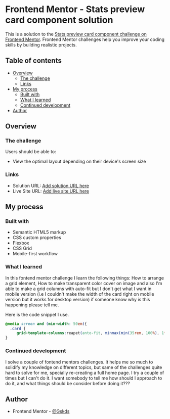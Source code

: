 # Frontend Mentor - Stats preview card component solution

This is a solution to the [Stats preview card component challenge on Frontend Mentor](https://www.frontendmentor.io/challenges/stats-preview-card-component-8JqbgoU62). Frontend Mentor challenges help you improve your coding skills by building realistic projects. 

## Table of contents

- [Overview](#overview)
  - [The challenge](#the-challenge)
  - [Links](#links)
- [My process](#my-process)
  - [Built with](#built-with)
  - [What I learned](#what-i-learned)
  - [Continued development](#continued-development)
- [Author](#author)

## Overview

### The challenge

Users should be able to:

- View the optimal layout depending on their device's screen size

### Links

- Solution URL: [Add solution URL here](https://your-solution-url.com)
- Live Site URL: [Add live site URL here](https://your-live-site-url.com)

## My process

### Built with

- Semantic HTML5 markup
- CSS custom properties
- Flexbox
- CSS Grid
- Mobile-first workflow

### What I learned
In this fontend mentor challenge I learn the following things: How to arrange a grid element, How to make transparent color cover on image and also I'm able to make a grid columns with auto-fit but I don't get what I want in mobile version (i.e I couldn't make the width of the card right on mobile version but it works for desktop version) if someone know why is this happening please tell me.

Here is the code snippet I use.

```css
@media screen and (min-width: 50em){
  .card {
     grid-template-columns:reapet(anto-fit, minmax(min(35rem, 100%), 1fr));
}
```

### Continued development

I solve a couple of fontend mentors challenges. It helps me so much to solidify my knowledge on different topics, but same of the challenges quite hard to solve for me, specially re-creating a full home page. I try a couple of times but I can't do it. I want somebody to tell me how should I approach to do it, and what things should be consider before doing it???

## Author

- Frontend Mentor - [@Gskds](https://www.frontendmentor.io/profile/Gskds)